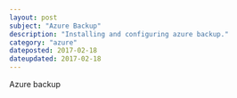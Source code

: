 ```yaml
---
layout: post
subject: "Azure Backup"
description: "Installing and configuring azure backup."
category: "azure"
dateposted: 2017-02-18
dateupdated: 2017-02-18
---
```


Azure backup